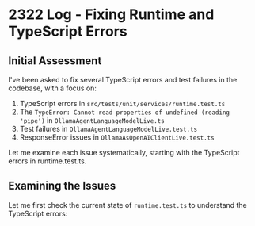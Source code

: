 # 2322 Log - Fixing Runtime and TypeScript Errors

## Initial Assessment

I've been asked to fix several TypeScript errors and test failures in the codebase, with a focus on:

1. TypeScript errors in `src/tests/unit/services/runtime.test.ts`
2. The `TypeError: Cannot read properties of undefined (reading 'pipe')` in `OllamaAgentLanguageModelLive.ts`
3. Test failures in `OllamaAgentLanguageModelLive.test.ts`
4. ResponseError issues in `OllamaAsOpenAIClientLive.test.ts`

Let me examine each issue systematically, starting with the TypeScript errors in runtime.test.ts.

## Examining the Issues

Let me first check the current state of `runtime.test.ts` to understand the TypeScript errors: